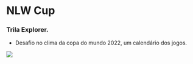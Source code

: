 # NLW Cup

### Trila Explorer.

- Desafio no clima da copa do mundo 2022, um calendário dos jogos.

<img src="https://user-images.githubusercontent.com/103150670/200627787-3d24d63a-0d34-494e-bb1a-17634b5271f5.png" />
